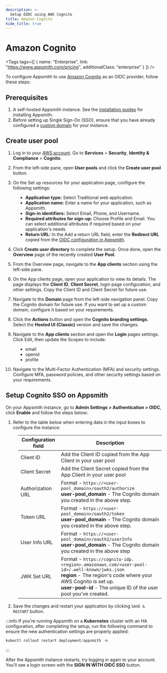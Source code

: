 ```yaml
---
description: >-
  Setup OIDC using AWS Cognito
title: Amazon Cognito
hide_title: true
---
```

<!-- vale off -->

<div className="tag-wrapper">
 <h1>Amazon Cognito</h1>

<Tags
tags={[
{ name: "Enterprise", link: "https://www.appsmith.com/pricing", additionalClass: "enterprise" }
]}
/>

</div>

<!-- vale on -->

To configure Appsmith to use [Amazon Cognito](https://aws.amazon.com/cognito/) as an OIDC provider, follow these steps:

## Prerequisites

1. A self-hosted Appsmith instance. See the [installation guides](/getting-started/setup/installation-guides) for installing Appsmith.
2. Before setting up Single Sign-On (SSO), ensure that you have already configured a [custom domain](/getting-started/setup/instance-configuration/custom-domain) for your instance.

## Create user pool


1. Log in to your [AWS account](https://console.aws.amazon.com/console/home). Go to **Services** > **Security**, **Identity & Compliance** > **Cognito**.

2. From the left-side pane, open **User pools** and click the **Create user pool** button.

<dd>

<ZoomImage src="/img/aws-user-pools.png" alt="AWS Cognito create userpool" caption="AWS Cognito create userpool" />

</dd>

3. On the Set up resources for your application page, configure the following settings:

<dd>

- **Application type:** Select Traditional web application.
- **Application name:** Enter a name for your application, such as Appsmith.
- **Sign-in identifiers:** Select Email, Phone, and Username.
- **Required attributes for sign-up:** Choose Profile and Email. You can select additional attributes if required based on your application's needs.
- **Return URL:** In the Add a return URL field, enter the **Redirect URL** copied from the [OIDC configuration in Appsmith](/getting-started/setup/instance-configuration/authentication/openid-connect-oidc#capture-redirect-url-for-oidc-configuration).

<ZoomImage src="/img/aws-url.png" alt="" caption="" />


</dd>

4. Click **Create user directory** to complete the setup. Once done, open the **Overview** page of the recently created **User Pool**.

5. From the Overview page, navigate to the **App clients** section using the left-side pane. 

<ZoomImage src="/img/aws-app-client.png" alt="" caption="" />



6. On the App clients page, open your application to view its details. The page displays the **Client ID**, **Client Secret**, login page configuration, and other settings. Copy the Client ID and Client Secret for future use.

7. Navigate to the **Domain** page from the left-side navigation panel. Copy the Cognito domain for future use. If you want to set up a custom domain, configure it based on your requirements.

<ZoomImage src="/img/aws-ui-oidc.png" alt="" caption="" />




8. Click the **Actions** button and open the **Cognito branding settings**. Select the **Hosted UI (Classic)** version and save the changes.


9. Navigate to the **App clients** section and open the **Login** pages settings. Click Edit, then update the Scopes to include:

<dd>

- email
- openid
- profile

</dd>

10. Navigate to the Multi-Factor Authentication (MFA) and security settings. Configure MFA, password policies, and other security settings based on your requirements.





## Setup Cognito SSO on Appsmith

On your Appsmith instance, go to **Admin Settings > Authentication > OIDC**, click **Enable** and follow the steps below:

<ZoomImage src="/img/Appsmith_OIDC_creds.png" alt="Configure Appsmith OIDC credentials image" caption="Configure Appsmith OIDC credentials image" />


1. Refer to the table below when entering data in the input boxes to configure the instance:

<dd>

| Configuration field| Description |
| ------------------------------------| -----------------|
| Client ID | Add the Client ID copied from the App Client in your user pool |
| Client Secret |Add the Client Secret copied from the App Client in your user pool|
| Authorization URL                    | Format - `https://<user-pool_domain>/oauth2/authorize`<br/> **user-pool_domain** - The Cognito domain you created in the above step. |
| Token URL                            | Format - `https://<user-pool_domain>/oauth2/token`<br/>**user-pool_domain** - The Cognito domain you created in the above step. |
| User Info URL                        | Format - `https://<user-pool_domain>/oauth2/userInfo`<br/> **user-pool_domain** - The Cognito domain you created in the above step |
| JWK Set URL                          | Format - `https://cognito-idp.<region>.amazonaws.com/<user-pool-id>/.well-known/jwks.json`<br/>**region** - The region's code where your AWS Cognito is set up.<br/>**user-pool-id** -  The unique ID of the user pool you've created.  | 

</dd>




2. Save the changes and restart your application by clicking `SAVE & RESTART` button. 

:::info
If you're running Appsmith on a **Kubernetes** cluster with an HA configuration, after completing the setup, run the following command to ensure the new authentication settings are properly applied:

```js
kubectl rollout restart deployment/appsmith -n
```
:::


After the Appsmith instance restarts, try logging in again to your account. You'll see a login screen with the **SIGN IN WITH OIDC SSO** button.

